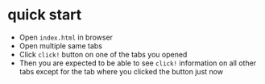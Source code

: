 # quick start

- Open `index.html` in browser
- Open multiple same tabs
- Click `click!` button on one of the tabs you opened
- Then you are expected to be able to see `click!` information on all other tabs except for the tab where you clicked the button just now